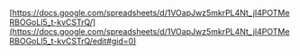 [https://docs.google.com/spreadsheets/d/1VOapJwz5mkrPL4Nt_jI4POTMeRBOGoLl5_t-kvCSTrQ/](https://docs.google.com/spreadsheets/d/1VOapJwz5mkrPL4Nt_jI4POTMeRBOGoLl5_t-kvCSTrQ/edit#gid=0)
